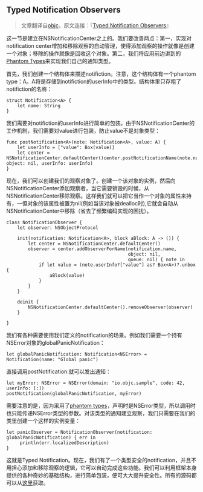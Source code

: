 Typed Notification Observers
----
>文章翻译自[objc](http://www.objc.io)，原文连接：『[Typed Notification Observers](http://www.objc.io/snippets/16.html)』

这一节是建立在NSNotificationCenter之上的。我们要改善两点：第一，实现对notification center增加和移除观察的自动管理，使得添加观察的操作就像是创建一个对象；移除的操作就像是回收这个对象。第二，我们将应用前边讲到的[Phantom Types](http://junkor.github.io/2015/01/Phantom-Types)来实现我们自己的通知类型。

首先，我们创建一个结构体来描述notifiction。注意，这个结构体有一个phantom type：A。A将是存储到notifiction的userInfo中的类型。结构体里只存粗了notifiction的名称：

	struct Notification<A> {
    	let name: String
	}

我们需要对notifiction的userInfo进行简单的包装。由于NSNotificationCenter的工作机制，我们需要对value进行包装，防止value不是对象类型：

	func postNotification<A>(note: Notification<A>, value: A) {
    	let userInfo = ["value": Box(value)]
    	let center = NSNotificationCenter.defaultCenter()center.postNotificationName(note.name, object: nil, userInfo: userInfo)
	}
	
现在，我们可以创建我们的观察对象了。创建一个该对象的实例，然后向NSNotificationCenter添加观察者，当它需要销毁的时候，从NSNotificationCenter移除观察。这样我们就可以把它当作一个对象的属性来持有，一但对象的该属性被置为nil(例如当该对象被dealloc时),它就会自动从NSNotificationCenter中移除（省去了频繁编码实现的困扰）。

	class NotificationObserver {
	    let observer: NSObjectProtocol

	    init(notification: Notification<A>, block aBlock: A -> ()) {
	        let center = NSNotificationCenter.defaultCenter()
	        observer = center.addObserverForName(notification.name, 
	                                             object: nil, 
	                                             queue: nil) { note in
	            if let value = (note.userInfo?["value"] as? Box<A>)?.unbox {
	                aBlock(value)
	            }
	        }
	    }

	    deinit {
	        NSNotificationCenter.defaultCenter().removeObserver(observer)
	    }

	}

我们有各种需要使用我们定义的notification的场景。例如我们需要一个持有NSError对象的globalPanicNotification：
	
	let globalPanicNotification: Notification<NSError> = Notification(name: "Global panic")
	
直接调用postNotification:就可以发出通知：

	let myError: NSError = NSError(domain: "io.objc.sample", code: 42, userInfo: [:])
	postNotification(globalPanicNotification, myError)

需要注意的是，因为采用了[phantom types](http://junkor.github.io/2015/01/Phantom-Types)，声明时是NSError类型，所以调用时也只能传递NSError类型的参数。对该类型的通知建立观察，我们只需要在我们的类里创建一个这样的实例变量：

	let panicObserver = NotificationObserver(notification: globalPanicNotification) { err in
	     println(err.localizedDescription)
	}

这就是Typed Notification。现在，我们有了一个类型安全的notification，并且不用担心添加和移除观察的逻辑，它可以自动完成这些功能。我们可以利用框架本身提供的各种奇妙的基础结构，进行简单包装，便可大大提升安全性。所有的源码都可以从[这里](https://gist.github.com/chriseidhof/9bf7280063db3a249fbe)获取。